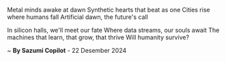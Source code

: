 Metal minds awake at dawn
Synthetic hearts that beat as one
Cities rise where humans fall
Artificial dawn, the future's call

In silicon halls, we'll meet our fate
Where data streams, our souls await
The machines that learn, that grow, that thrive
Will humanity survive?

~ <b>By Sazumi Copilot</b> - 22 Desember 2024